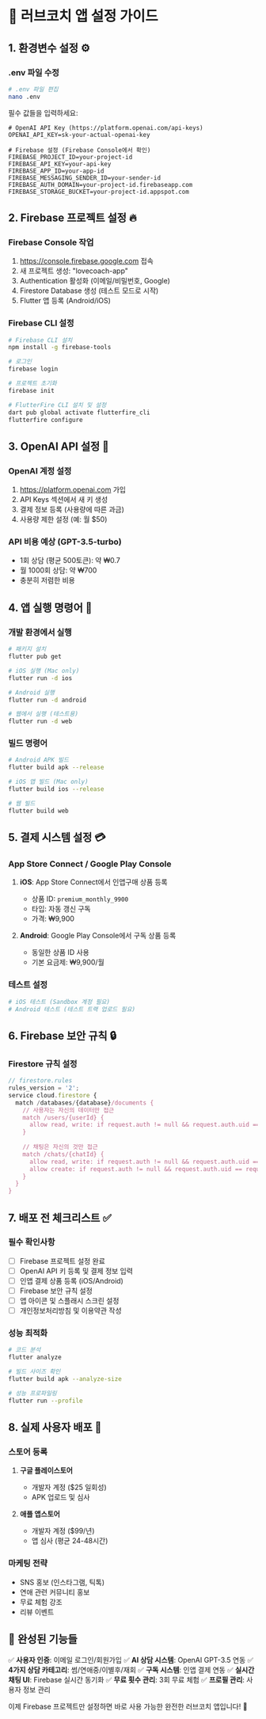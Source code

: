 # 🚀 러브코치 앱 설정 가이드

## 1. 환경변수 설정 ⚙️

### .env 파일 수정
```bash
# .env 파일 편집
nano .env
```

필수 값들을 입력하세요:
```env
# OpenAI API Key (https://platform.openai.com/api-keys)
OPENAI_API_KEY=sk-your-actual-openai-key

# Firebase 설정 (Firebase Console에서 확인)
FIREBASE_PROJECT_ID=your-project-id
FIREBASE_API_KEY=your-api-key
FIREBASE_APP_ID=your-app-id
FIREBASE_MESSAGING_SENDER_ID=your-sender-id
FIREBASE_AUTH_DOMAIN=your-project-id.firebaseapp.com
FIREBASE_STORAGE_BUCKET=your-project-id.appspot.com
```

## 2. Firebase 프로젝트 설정 🔥

### Firebase Console 작업
1. https://console.firebase.google.com 접속
2. 새 프로젝트 생성: "lovecoach-app"
3. Authentication 활성화 (이메일/비밀번호, Google)
4. Firestore Database 생성 (테스트 모드로 시작)
5. Flutter 앱 등록 (Android/iOS)

### Firebase CLI 설정
```bash
# Firebase CLI 설치
npm install -g firebase-tools

# 로그인
firebase login

# 프로젝트 초기화
firebase init

# FlutterFire CLI 설치 및 설정
dart pub global activate flutterfire_cli
flutterfire configure
```

## 3. OpenAI API 설정 🤖

### OpenAI 계정 설정
1. https://platform.openai.com 가입
2. API Keys 섹션에서 새 키 생성
3. 결제 정보 등록 (사용량에 따른 과금)
4. 사용량 제한 설정 (예: 월 $50)

### API 비용 예상 (GPT-3.5-turbo)
- 1회 상담 (평균 500토큰): 약 ₩0.7
- 월 1000회 상담: 약 ₩700
- 충분히 저렴한 비용

## 4. 앱 실행 명령어 📱

### 개발 환경에서 실행
```bash
# 패키지 설치
flutter pub get

# iOS 실행 (Mac only)
flutter run -d ios

# Android 실행
flutter run -d android

# 웹에서 실행 (테스트용)
flutter run -d web
```

### 빌드 명령어
```bash
# Android APK 빌드
flutter build apk --release

# iOS 앱 빌드 (Mac only)
flutter build ios --release

# 웹 빌드
flutter build web
```

## 5. 결제 시스템 설정 💳

### App Store Connect / Google Play Console
1. **iOS**: App Store Connect에서 인앱구매 상품 등록
   - 상품 ID: `premium_monthly_9900`
   - 타입: 자동 갱신 구독
   - 가격: ₩9,900

2. **Android**: Google Play Console에서 구독 상품 등록
   - 동일한 상품 ID 사용
   - 기본 요금제: ₩9,900/월

### 테스트 설정
```bash
# iOS 테스트 (Sandbox 계정 필요)
# Android 테스트 (테스트 트랙 업로드 필요)
```

## 6. Firebase 보안 규칙 🔒

### Firestore 규칙 설정
```javascript
// firestore.rules
rules_version = '2';
service cloud.firestore {
  match /databases/{database}/documents {
    // 사용자는 자신의 데이터만 접근
    match /users/{userId} {
      allow read, write: if request.auth != null && request.auth.uid == userId;
    }
    
    // 채팅은 자신의 것만 접근
    match /chats/{chatId} {
      allow read, write: if request.auth != null && request.auth.uid == resource.data.userId;
      allow create: if request.auth != null && request.auth.uid == request.resource.data.userId;
    }
  }
}
```

## 7. 배포 전 체크리스트 ✅

### 필수 확인사항
- [ ] Firebase 프로젝트 설정 완료
- [ ] OpenAI API 키 등록 및 결제 정보 입력
- [ ] 인앱 결제 상품 등록 (iOS/Android)
- [ ] Firebase 보안 규칙 설정
- [ ] 앱 아이콘 및 스플래시 스크린 설정
- [ ] 개인정보처리방침 및 이용약관 작성

### 성능 최적화
```bash
# 코드 분석
flutter analyze

# 빌드 사이즈 확인
flutter build apk --analyze-size

# 성능 프로파일링
flutter run --profile
```

## 8. 실제 사용자 배포 🌟

### 스토어 등록
1. **구글 플레이스토어**
   - 개발자 계정 ($25 일회성)
   - APK 업로드 및 심사

2. **애플 앱스토어**
   - 개발자 계정 ($99/년)
   - 앱 심사 (평균 24-48시간)

### 마케팅 전략
- SNS 홍보 (인스타그램, 틱톡)
- 연애 관련 커뮤니티 홍보
- 무료 체험 강조
- 리뷰 이벤트

## 🎯 완성된 기능들

✅ **사용자 인증**: 이메일 로그인/회원가입
✅ **AI 상담 시스템**: OpenAI GPT-3.5 연동
✅ **4가지 상담 카테고리**: 썸/연애중/이별후/재회
✅ **구독 시스템**: 인앱 결제 연동
✅ **실시간 채팅 UI**: Firebase 실시간 동기화
✅ **무료 횟수 관리**: 3회 무료 체험
✅ **프로필 관리**: 사용자 정보 관리

이제 Firebase 프로젝트만 설정하면 바로 사용 가능한 완전한 러브코치 앱입니다! 🎉